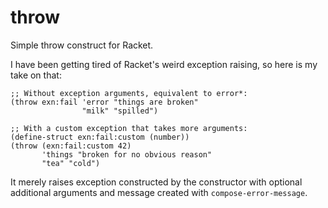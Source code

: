 # throw

Simple throw construct for Racket.

I have been getting tired of Racket's weird exception raising,
so here is my take on that:

```racket
;; Without exception arguments, equivalent to error*:
(throw exn:fail 'error "things are broken"
                "milk" "spilled")

;; With a custom exception that takes more arguments:
(define-struct exn:fail:custom (number))
(throw (exn:fail:custom 42)
       'things "broken for no obvious reason"
       "tea" "cold")
```

It merely raises exception constructed by the constructor with
optional additional arguments and message created with
`compose-error-message`.
